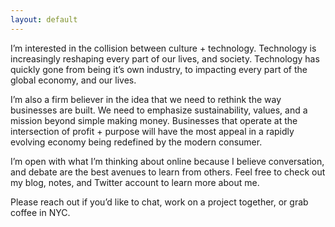 ```yaml
---
layout: default
---
```


<div class="lead pretty-links">
  I’m interested in the collision between culture + technology. Technology is increasingly reshaping every part of our lives, and society. Technology has quickly gone from being it’s own industry, to impacting every part of the global economy, and our lives.

I’m also a firm believer in the idea that we need to rethink the way businesses are built. We need to emphasize sustainability, values, and a mission beyond simple making money. Businesses that operate at the intersection of profit + purpose will have the most appeal in a rapidly evolving economy being redefined by the modern consumer.

I’m open with what I’m thinking about online because I believe conversation, and debate are the best avenues to learn from others. Feel free to check out my blog, notes, and Twitter account to learn more about me.

Please reach out if you’d like to chat, work on a project together, or grab coffee in NYC.
</div>
